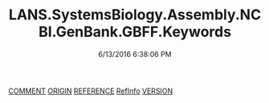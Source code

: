 ﻿---
title: LANS.SystemsBiology.Assembly.NCBI.GenBank.GBFF.Keywords
date: 6/13/2016 6:38:06 PM
---

[COMMENT](T-LANS.SystemsBiology.Assembly.NCBI.GenBank.GBFF.Keywords.COMMENT.html)
[ORIGIN](T-LANS.SystemsBiology.Assembly.NCBI.GenBank.GBFF.Keywords.ORIGIN.html)
[REFERENCE](T-LANS.SystemsBiology.Assembly.NCBI.GenBank.GBFF.Keywords.REFERENCE.html)
[RefInfo](T-LANS.SystemsBiology.Assembly.NCBI.GenBank.GBFF.Keywords.RefInfo.html)
[VERSION](T-LANS.SystemsBiology.Assembly.NCBI.GenBank.GBFF.Keywords.VERSION.html)
